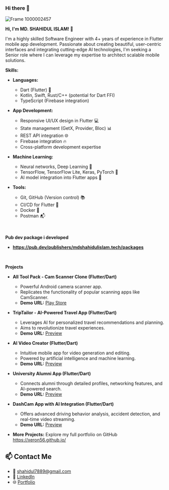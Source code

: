 ### Hi there 👋

<!--
*xeron56/xeron56* is a ✨ special ✨ repository because its `README.md` (this file) appears on your GitHub profile.

Here are some ideas to get you started:

- 🔭 I’m currently working on ...
- 🌱 I’m currently learning ...
- 👯 I’m looking to collaborate on ...
- 🤔 I’m looking for help with ...
- 💬 Ask me about ...
- 📫 How to reach me: ...
- 😄 Pronouns: ...
- ⚡ Fun fact: ...
![Untitled design](https://github.com/xeron56/xeron56/assets/11449967/d8c24d62-9fe9-4d9e-9281-4ada6c1120b2)
-->

![Frame 1000002457](https://github.com/xeron56/xeron56/assets/11449967/9d67fc6c-204b-4357-a4d8-37a170ed229c)



**Hi, I'm MD. SHAHIDUL ISLAM! 👋**

I'm a highly skilled Software Engineer with 4+ years of experience in Flutter mobile app development. Passionate about creating beautiful, user-centric interfaces and integrating cutting-edge AI technologies, I'm seeking a Senior role where I can leverage my expertise to architect scalable mobile solutions. 

**Skills:**

* **Languages:** 
    * Dart (Flutter) 🚀
    * Kotlin, Swift, Rust/C++ (potential for Dart FFI)
    * TypeScript (Firebase integration)
* **App Development:**
    * Responsive UI/UX design in Flutter 💻
    * State management (GetX, Provider, Bloc) 📊
    * REST API integration 🌐
    * Firebase integration 🔥
    * Cross-platform development expertise
* **Machine Learning:**
    * Neural networks, Deep Learning 🧠
    * TensorFlow, TensorFlow Lite, Keras, PyTorch 🧪 
    * AI model integration into Flutter apps 🤖

* **Tools:**
    * Git, GitHub (Version control) 📚
    * CI/CD for Flutter 🔄
    * Docker 🐳
    * Postman 📬
      
<br>

**Pub dev package i developed**
* **https://pub.dev/publishers/mdshahidulislam.tech/packages**

<br>

**Projects**

* **All Tool Pack - Cam Scanner Clone (Flutter/Dart)**
    * Powerful Android camera scanner app.
    * Replicates the functionality of popular scanning apps like CamScanner. 
	* **Demo URL:** [Play Store](https://play.google.com/store/apps/details?id=com.cool.tools.pack.kit.box.utilitiesapp)
    

* **TripTailor - AI-Powered Travel App (Flutter/Dart)**
    * Leverages AI for personalized travel recommendations and planning.
    * Aims to revolutionize travel experiences.
    * **Demo URL:** [Preview](https://xeron56.github.io/works/aitravel)
  

* **AI Video Creator (Flutter/Dart)**
    * Intuitive mobile app for video generation and editing.
    * Powered by artificial intelligence and machine learning.
    * **Demo URL:** [Preview](https://xeron56.github.io/works/aivideo)
   

* **University Alumni App (Flutter/Dart)**
    * Connects alumni through detailed profiles, networking features, and AI-powered search.
    * **Demo URL:** [Preview](https://xeron56.github.io/works/alumni)


* **DashCam App with AI Integration (Flutter/Dart)**
    * Offers advanced driving behavior analysis, accident detection, and real-time video streaming. 
    * **Demo URL:** [Preview](https://xeron56.github.io/works/dashcam)


* **More Projects:** Explore my full portfolio on GitHub https://xeron56.github.io/  

## 📫 Contact Me
- 📮 shahidul7889@gmail.com
- 💼 [LinkedIn](https://www.linkedin.com/in/shahidul56/)
- 🌐 [Portfolio](https://xeron56.github.io/)




